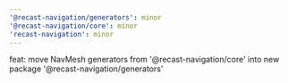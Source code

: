 ```yaml
---
'@recast-navigation/generators': minor
'@recast-navigation/core': minor
'recast-navigation': minor
---
```


feat: move NavMesh generators from '@recast-navigation/core' into new package '@recast-navigation/generators'
